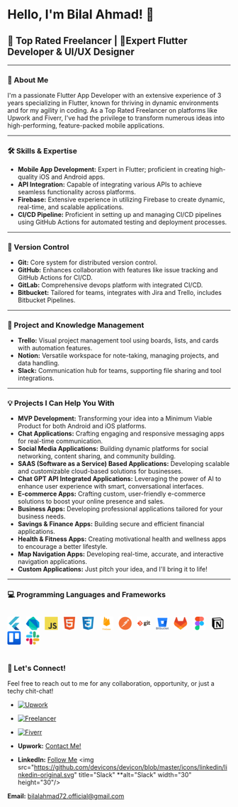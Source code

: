 # Hello, I'm Bilal Ahmad! 👋 

## 🌟 Top Rated Freelancer | 📱Expert Flutter Developer & UI/UX Designer

---

### 📖 About Me

I'm a passionate Flutter App Developer with an extensive experience of 3 years specializing in Flutter, known for thriving in dynamic environments and for my agility in coding. As a Top Rated Freelancer on platforms like Upwork and Fiverr, I've had the privilege to transform numerous ideas into high-performing, feature-packed mobile applications.

---

### 🛠️ Skills & Expertise

* **Mobile App Development:** Expert in Flutter; proficient in creating high-quality iOS and Android apps.
* **API Integration:** Capable of integrating various APIs to achieve seamless functionality across platforms.
* **Firebase:** Extensive experience in utilizing Firebase to create dynamic, real-time, and scalable applications.
* **CI/CD Pipeline:** Proficient in setting up and managing CI/CD pipelines using GitHub Actions for automated testing and deployment processes.

---

### :twisted_rightwards_arrows: Version Control
* **Git:** Core system for distributed version control.
* **GitHub:** Enhances collaboration with features like issue tracking and GitHub Actions for CI/CD.
* **GitLab:** Comprehensive devops platform with integrated CI/CD.
* **Bitbucket:** Tailored for teams, integrates with Jira and Trello, includes Bitbucket Pipelines.

---

### :memo: Project and Knowledge Management
* **Trello:** Visual project management tool using boards, lists, and cards with automation features.
* **Notion:** Versatile workspace for note-taking, managing projects, and data handling.
* **Slack:** Communication hub for teams, supporting file sharing and tool integrations.

---

### 💡 Projects I Can Help You With

* **MVP Development:** Transforming your idea into a Minimum Viable Product for both Android and iOS platforms.
* **Chat Applications:** Crafting engaging and responsive messaging apps for real-time communication.
* **Social Media Applications:** Building dynamic platforms for social networking, content sharing, and community building.
* **SAAS (Software as a Service) Based Applications:** Developing scalable and customizable cloud-based solutions for businesses.
* **Chat GPT API Integrated Applications:** Leveraging the power of AI to enhance user experience with smart, conversational interfaces.
* **E-commerce Apps:** Crafting custom, user-friendly e-commerce solutions to boost your online presence and sales.
* **Business Apps:** Developing professional applications tailored for your business needs.
* **Savings & Finance Apps:** Building secure and efficient financial applications.
* **Health & Fitness Apps:** Creating motivational health and wellness apps to encourage a better lifestyle.
* **Map Navigation Apps:** Developing real-time, accurate, and interactive navigation applications.
* **Custom Applications:** Just pitch your idea, and I'll bring it to life!

---

### :computer: Programming Languages and Frameworks

<br />
<div>  
    <img src="https://github.com/devicons/devicon/blob/master/icons/flutter/flutter-original.svg" title="Flutter" alt="Flutter" width="30" height="30"/> &nbsp;
    <img src="https://github.com/devicons/devicon/blob/master/icons/dart/dart-original.svg" title="Dart" alt="Dart" width="30" height="30"/> &nbsp;
    <img src="https://github.com/devicons/devicon/blob/master/icons/javascript/javascript-original.svg" title="JavaScript" alt="JavaScript" width="30" height="30"/> &nbsp;
    <img src="https://github.com/devicons/devicon/blob/master/icons/html5/html5-original.svg" title="HTML5" alt="HTML5" width="30" height="30"/> &nbsp;
    <img src="https://github.com/devicons/devicon/blob/master/icons/css3/css3-original.svg" title="CSS3" alt="CSS3" width="30" height="30"/> &nbsp;
    <img src="https://github.com/devicons/devicon/blob/master/icons/firebase/firebase-plain-wordmark.svg" title="Firebase" alt="Firebase" width="30" height="30"/> &nbsp;
    <img src="https://github.com/devicons/devicon/blob/master/icons/postman/postman-original.svg" title="Postman" alt="Postman" width="30" height="30"/> &nbsp;
    <img src="https://github.com/devicons/devicon/blob/master/icons/git/git-original-wordmark.svg" title="Git" **alt="Git" width="30" height="30"/> &nbsp;
    <img src="https://github.com/devicons/devicon/blob/master/icons/bitbucket/bitbucket-original-wordmark.svg" title="Bitbucket" **alt="Bitbucket" width="30" height="30"/> &nbsp;
    <img src="https://github.com/devicons/devicon/blob/master/icons/gitlab/gitlab-original.svg" title="Gitlab" **alt="Gitlab" width="30" height="30"/> &nbsp;
    <img src="https://github.com/devicons/devicon/blob/master/icons/figma/figma-original.svg" title="Figma" **alt="Figma" width="30" height="30"/> &nbsp;
    <img src="https://github.com/devicons/devicon/blob/master/icons/notion/notion-original.svg" title="Notion" **alt="Notion" width="30" height="30"/> &nbsp;
    <img src="https://github.com/devicons/devicon/blob/master/icons/trello/trello-original.svg" title="Trello" **alt="Trello" width="30" height="30"/> &nbsp;
    <img src="https://github.com/devicons/devicon/blob/master/icons/slack/slack-original.svg" title="Slack" **alt="Slack" width="30" height="30"/>
</div>
<br />

<div>
   <!-- <img src="https://github.com/devicons/devicon/blob/master/icons/react/react-original-wordmark.svg" title="React" alt="React" width="40" height="40"/>&nbsp; 
   <img src="https://github.com/devicons/devicon/blob/master/icons/materialui/materialui-original.svg" title="Material UI" alt="Material UI" width="40" height="40"/>&nbsp; 
   <img src="https://github.com/devicons/devicon/blob/master/icons/css3/css3-plain-wordmark.svg"  title="CSS3" alt="CSS" width="40" height="40"/>&nbsp;
   <img src="https://github.com/devicons/devicon/blob/master/icons/html5/html5-original.svg" title="HTML5" alt="HTML" width="40" height="40"/>&nbsp; -->
</div>

### 🤝 Let's Connect!

Feel free to reach out to me for any collaboration, opportunity, or just a techy chit-chat!
* [![Upwork](https://img.shields.io/badge/Upwork-6fda44?style=for-the-badge&logo=upwork&logoColor=white)](https://www.upwork.com/freelancers/bilalahmad72)  
* [![Freelancer](https://img.shields.io/badge/Freelancer-29b2fe?style=for-the-badge&logo=freelancer&logoColor=white)](https://www.freelancer.com/)  
* [![Fiverr](https://img.shields.io/badge/Fiverr-1dbf73?style=for-the-badge&logo=fiverr&logoColor=white)](https://www.fiverr.com/bilalahmad72)

* **Upwork:** [Contact Me!](https://www.upwork.com/freelancers/bilalahmad72)
* **LinkedIn:** [Follow Me](https://www.linkedin.com/in/freelancer-bilalahmad72) <img src="https://github.com/devicons/devicon/blob/master/icons/linkedin/linkedin-original.svg" title="Slack" **alt="Slack" width="30" height="30"/>

**Email:** bilalahmad72.official@gmail.com


<!---
bilalahmad72/bilalahmad72 is a ✨ special ✨ repository because its `README.md` (this file) appears on your GitHub profile.
You can click the Preview link to take a look at your changes.
--->
